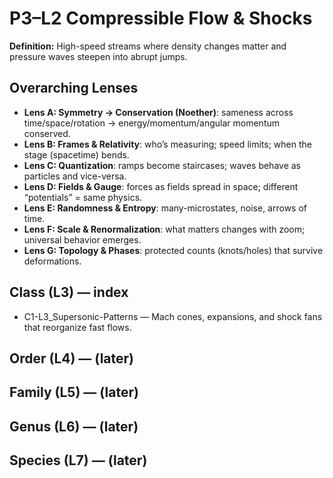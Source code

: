 # P3–L2 Compressible Flow & Shocks
**Definition:** High-speed streams where density changes matter and pressure waves steepen into abrupt jumps.
## Overarching Lenses

- **Lens A: Symmetry -> Conservation (Noether)**: sameness across time/space/rotation → energy/momentum/angular momentum conserved.
- **Lens B: Frames & Relativity**: who’s measuring; speed limits; when the stage (spacetime) bends.
- **Lens C: Quantization**: ramps become staircases; waves behave as particles and vice-versa.
- **Lens D: Fields & Gauge**: forces as fields spread in space; different “potentials” = same physics.
- **Lens E: Randomness & Entropy**: many-microstates, noise, arrows of time.
- **Lens F: Scale & Renormalization**: what matters changes with zoom; universal behavior emerges.
- **Lens G: Topology & Phases**: protected counts (knots/holes) that survive deformations.

## Class (L3) — index
- C1-L3_Supersonic-Patterns — Mach cones, expansions, and shock fans that reorganize fast flows.

## Order (L4) — (later)
## Family (L5) — (later)
## Genus (L6) — (later)
## Species (L7) — (later)
